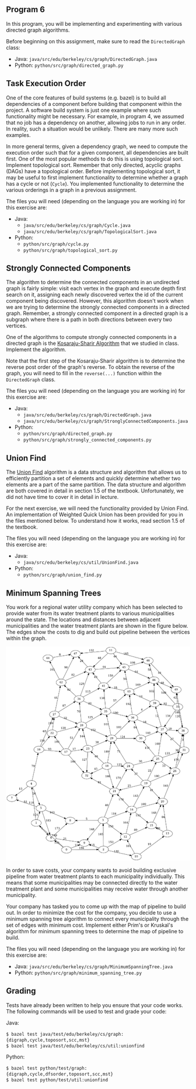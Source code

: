 Program 6
---------
In this program, you will be implementing and experimenting with various directed graph algorithms.

Before beginning on this assignment, make sure to read the `DirectedGraph` class:

- Java: `java/src/edu/berkeley/cs/graph/DirectedGraph.java`
- Python: `python/src/graph/directed_graph.py`

Task Execution Order
--------------------
One of the core features of build systems (e.g. bazel) is to build all dependencies of a component
before building that component within the project. A software build system is just one example where
such functionality might be necessary. For example, in program 4, we assumed that no job has a
dependency on another, allowing jobs to run in any order. In reality, such a situation would be
unlikely. There are many more such examples.

In more general terms, given a dependency graph, we need to compute the execution order such that
for a given component, all dependencies are built first. One of the most popular methods to do this
is using topological sort. Implement topological sort. Remember that only directed, acyclic graphs
(DAGs) have a topological order. Before implementing topological sort, it may be useful to first
implement functionality to determine whether a graph has a cycle or not (`Cycle`). You implemented
functionality to determine the various orderings in a graph in a previous assignment.

The files you will need (depending on the language you are working in) for this exercise are:

- Java:
    - `java/src/edu/berkeley/cs/graph/Cycle.java`
    - `java/src/edu/berkeley/cs/graph/TopologicalSort.java`
- Python:
    - `python/src/graph/cycle.py`
    - `python/src/graph/topological_sort.py`

Strongly Connected Components
-----------------------------
The algorithm to determine the connected components in an undirected graph is fairly simple: visit
each vertex in the graph and execute depth first search on it, assigning each newly discovered
vertex the id of the current component being discovered. However, this algorithm doesn't work when
we are trying to determine the strongly connected components in a directed graph. Remember, a
strongly connected component in a directed graph is a subgraph where there is a path in both
directions between every two vertices.

One of the algorithms to compute strongly connected components in a directed graph is the
[Kosaraju-Sharir Algorithm](https://en.wikipedia.org/wiki/Kosaraju%27s_algorithm) that we studied in
class. Implement the algorithm.

Note that the first step of the Kosaraju-Sharir algorithm is to determine the reverse post order of
the graph's reverse. To obtain the reverse of the graph, you will need to fill in the `reverse(...)`
function within the `DirectedGraph` class.

The files you will need (depending on the language you are working in) for this exercise are:

- Java:
    - `java/src/edu/berkeley/cs/graph/DirectedGraph.java`
    - `java/src/edu/berkeley/cs/graph/StronglyConnectedComponents.java`
- Python:
    - `python/src/graph/directed_graph.py`
    - `python/src/graph/strongly_connected_components.py`

Union Find
----------
The [Union Find](https://en.wikipedia.org/wiki/Disjoint-set_data_structure) algorithm is a data
structure and algorithm that allows us to efficiently partition a set of elements and quickly
determine whether two elements are a part of the same partition. The data structure and algorithm
are both covered in detail in section 1.5 of the textbook. Unfortunately, we did not have time to
cover it in detail in lecture.

For the next exercise, we will need the functionality provided by Union Find. An implementation of
Weighted Quick Union has been provided for you in the files mentioned below. To understand how it
works, read section 1.5 of the textbook.

The files you will need (depending on the language you are working in) for this exercise are:

- Java:
    - `java/src/edu/berkeley/cs/util/UnionFind.java`
- Python:
    - `python/src/graph/union_find.py`

Minimum Spanning Trees
----------------------
You work for a regional water utility company which has been selected to provide water from its
water treatment plants to various municipalities around the state. The locations and distances
between adjacent municipalities and the water treatment plants are shown in the figure below. The
edges show the costs to dig and build out pipeline between the vertices within the graph.

![graph](resources/images/graph.png)

In order to save costs, your company wants to avoid building exclusive pipeline from water treatment
plants to each municipality individually. This means that some municipalities may be connected
directly to the water treatment plant and some municipalities may receive water through another
municipality.

Your company has tasked you to come up with the map of pipeline to build out. In order to minimize
the cost for the company, you decide to use a minimum spanning tree algorithm to connect every
municipality through the set of edges with minimum cost. Implement either Prim's or Kruskal's
algorithm for minimum spanning trees to determine the map of pipeline to build.

The files you will need (depending on the language you are working in) for this exercise are:

- Java: `java/src/edu/berkeley/cs/graph/MinimumSpanningTree.java`
- Python: `python/src/graph/minimum_spanning_tree.py`

Grading
-------
Tests have already been written to help you ensure that your code works. The following commands will
be used to test and grade your code:

Java:

    $ bazel test java/test/edu/berkeley/cs/graph:{digraph,cycle,toposort,scc,mst}
    $ bazel test java/test/edu/berkeley/cs/util:unionfind

Python:

    $ bazel test python/test/graph:{digraph,cycle,dfsorder,toposort,scc,mst}
    $ bazel test python/test/util:unionfind
